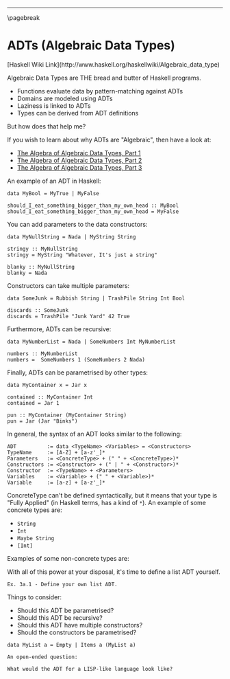 
----

\pagebreak

ADTs (Algebraic Data Types)
===========================

<div class="center">
[Haskell Wiki Link](http://www.haskell.org/haskellwiki/Algebraic_data_type)
</div>

Algebraic Data Types are THE bread and butter of Haskell programs.

* Functions evaluate data by pattern-matching against ADTs
* Domains are modeled using ADTs
* Laziness is linked to ADTs
* Types can be derived from ADT definitions

But how does that help me?

<div class="note">
If you wish to learn about why ADTs are "Algebraic", then have a look at:

* [The Algebra of Algebraic Data Types, Part 1](http://chris-taylor.github.io/blog/2013/02/10/the-algebra-of-algebraic-data-types/)
* [The Algebra of Algebraic Data Types, Part 2](http://chris-taylor.github.io/blog/2013/02/11/the-algebra-of-algebraic-data-types-part-ii/)
* [The Algebra of Algebraic Data Types, Part 3](http://chris-taylor.github.io/blog/2013/02/13/the-algebra-of-algebraic-data-types-part-iii/)
</div>

An example of an ADT in Haskell:

~~~{data-language=haskell data-filter=./resources/scripts/check.sh}
data MyBool = MyTrue | MyFalse

should_I_eat_something_bigger_than_my_own_head :: MyBool
should_I_eat_something_bigger_than_my_own_head = MyFalse
~~~

You can add parameters to the data constructors:

~~~{data-language=haskell data-filter=./resources/scripts/check.sh}
data MyNullString = Nada | MyString String

stringy :: MyNullString
stringy = MyString "Whatever, It's just a string"

blanky :: MyNullString
blanky = Nada
~~~

Constructors can take multiple parameters:

~~~{data-language=haskell data-filter=./resources/scripts/check.sh}
data SomeJunk = Rubbish String | TrashPile String Int Bool

discards :: SomeJunk
discards = TrashPile "Junk Yard" 42 True
~~~

Furthermore, ADTs can be recursive:

~~~{data-language=haskell data-filter=./resources/scripts/check.sh}
data MyNumberList = Nada | SomeNumbers Int MyNumberList

numbers :: MyNumberList
numbers =  SomeNumbers 1 (SomeNumbers 2 Nada)
~~~

Finally, ADTs can be parametrised by other types:

~~~{data-language=haskell data-filter=./resources/scripts/check.sh}
data MyContainer x = Jar x

contained :: MyContainer Int
contained = Jar 1

pun :: MyContainer (MyContainer String)
pun = Jar (Jar "Binks")
~~~

In general, the syntax of an ADT looks similar to the following:

```bnf
ADT          := data <TypeName> <Variables> = <Constructors>
TypeName     := [A-Z] + [a-z'_]*
Parameters   := <ConcreteType> + (" " + <ConcreteType>)*
Constructors := <Constructor> + (" | " + <Constructor>)*
Constructor  := <TypeName> + <Parameters>
Variables    := <Variable> + (" " + <Variable>)*
Variable     := [a-z] + [a-z'_]*
```

ConcreteType can't be defined syntactically, but it means that your type is
"Fully Applied" (in Haskell terms, has a kind of `*`). An example of some concrete types
are:

* `String`
* `Int`
* `Maybe String`
* `[Int]`

Examples of some non-concrete types are:


With all of this power at your disposal, it's time to define a list ADT yourself.

```instruction
Ex. 3a.1 - Define your own list ADT.
```

Things to consider:

* Should this ADT be parametrised?
* Should this ADT be recursive?
* Should this ADT have multiple constructors?
* Should the constructors be parametrised?

~~~{data-language=haskell .answer data-filter=./resources/scripts/check.sh}
data MyList a = Empty | Items a (MyList a)
~~~

```instruction
An open-ended question:

What would the ADT for a LISP-like language look like?
```
